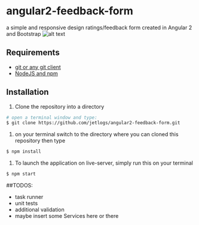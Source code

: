 # angular2-feedback-form
a simple and responsive design ratings/feedback form created in Angular 2 and Bootstrap
![alt text](https://raw.githubusercontent.com/jetlogs/angular2-feedback-form/master/sample-preview.jpg "sample preview")

## Requirements
* [git or any git client](https://git-scm.com/downloads)
* [NodeJS and npm](https://nodejs.org)

## Installation

1. Clone the repository into a directory

  ```bash
  # open a terminal window and type:
  $ git clone https://github.com/jetlogs/angular2-feedback-form.git
  ```

1. on your terminal switch to the directory where you can cloned this repository then type

  ```bash
  $ npm install
  ```

1. To launch the application on live-server, simply run this on your terminal

  ```bash
  $ npm start
  ```

##TODOS:

* task runner
* unit tests
* additional validation
* maybe insert some Services here or there